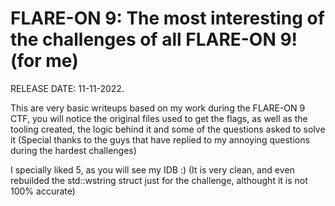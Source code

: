 # FLARE-ON 9: The most interesting of the challenges of all FLARE-ON 9! (for me)

RELEASE DATE: 11-11-2022.

This are very basic writeups based on my work during the FLARE-ON 9 CTF, you will notice the original files used to get the flags, as well as the tooling created,
the logic behind it and some of the questions asked to solve it (Special thanks to the guys that have replied to my annoying questions during the hardest challenges)

I specially liked 5, as you will see my IDB :) (It is very clean, and even rebuilded the std::wstring struct just for the challenge, althought it is not 100% accurate)
